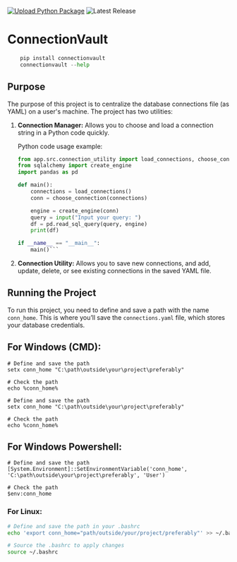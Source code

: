 [![Upload Python Package](https://github.com/ankit48365/ConnectionVault/actions/workflows/python-publish.yml/badge.svg)](https://github.com/ankit48365/ConnectionVault/actions/workflows/python-publish.yml)
![Latest Release](https://img.shields.io/badge/release-v0.0.91-blue)

# ConnectionVault

```python
    pip install connectionvault
    connectionvault --help

```    

## Purpose


The purpose of this project is to centralize the database connections file (as YAML) on a user's machine. The project has two utilities:

1. **Connection Manager:** Allows you to choose and load a connection string in a Python code quickly.

   Python code usage example:

   ```python
   from app.src.connection_utility import load_connections, choose_connection
   from sqlalchemy import create_engine
   import pandas as pd

   def main():
       connections = load_connections()
       conn = choose_connection(connections)

       engine = create_engine(conn)
       query = input("Input your query: ")
       df = pd.read_sql_query(query, engine)
       print(df)

   if __name__ == "__main__":
       main()```
2. **Connection Utility:** Allows you to save new connections, and add, update, delete, or see existing connections in the saved YAML file.

## Running the Project

To run this project, you need to define and save a path with the name `conn_home`. This is where you’ll save the `connections.yaml` file, which stores your database credentials.

## For Windows (CMD):

```
# Define and save the path
setx conn_home "C:\path\outside\your\project\preferably"

# Check the path
echo %conn_home%

# Define and save the path
setx conn_home "C:\path\outside\your\project\preferably"

# Check the path
echo %conn_home%
```
## For Windows Powershell:

```
# Define and save the path
[System.Environment]::SetEnvironmentVariable('conn_home', 'C:\path\outside\your\project\preferably', 'User')

# Check the path
$env:conn_home
```

### For Linux:

```bash
# Define and save the path in your .bashrc
echo 'export conn_home="path/outside/your/project/preferably"' >> ~/.bashrc

# Source the .bashrc to apply changes
source ~/.bashrc
```
